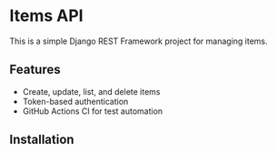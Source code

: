 # Items API

This is a simple Django REST Framework project for managing items.

## Features
- Create, update, list, and delete items
- Token-based authentication
- GitHub Actions CI for test automation

## Installation 
